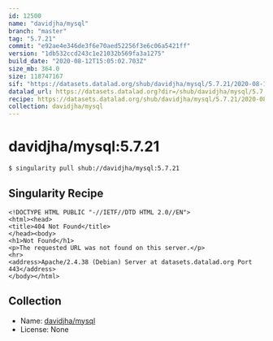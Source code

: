 ```yaml
---
id: 12500
name: "davidjha/mysql"
branch: "master"
tag: "5.7.21"
commit: "e92ae4e346de3f6e70aed52256f3e6c06a5421ff"
version: "1db532ccd243c1e21032b569fa3a1275"
build_date: "2020-08-12T15:05:02.703Z"
size_mb: 364.0
size: 118747167
sif: "https://datasets.datalad.org/shub/davidjha/mysql/5.7.21/2020-08-12-e92ae4e3-1db532cc/1db532ccd243c1e21032b569fa3a1275.sif"
datalad_url: https://datasets.datalad.org?dir=/shub/davidjha/mysql/5.7.21/2020-08-12-e92ae4e3-1db532cc/
recipe: https://datasets.datalad.org/shub/davidjha/mysql/5.7.21/2020-08-12-e92ae4e3-1db532cc/Singularity
collection: davidjha/mysql
---
```


# davidjha/mysql:5.7.21

```bash
$ singularity pull shub://davidjha/mysql:5.7.21
```

## Singularity Recipe

```singularity
<!DOCTYPE HTML PUBLIC "-//IETF//DTD HTML 2.0//EN">
<html><head>
<title>404 Not Found</title>
</head><body>
<h1>Not Found</h1>
<p>The requested URL was not found on this server.</p>
<hr>
<address>Apache/2.4.38 (Debian) Server at datasets.datalad.org Port 443</address>
</body></html>
```

## Collection

 - Name: [davidjha/mysql](https://github.com/davidjha/mysql)
 - License: None

